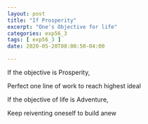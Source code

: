 ```yaml
---
layout: post
title: "If Prosperity"
excerpt: "One's Objective for life"
categories: exp56_3
tags: [ exp56_3 ]
date: 2020-05-20T08:08:50-04:00

---
```


If the objective is Prosperity,

Perfect one line of work to reach highest ideal

If the objective of life is Adventure,

Keep reiventing oneself to build anew
